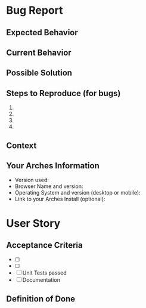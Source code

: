 <!--- Provide a general summary of the issue in the Title above -->
<!--- You can erase any part of this template that is not applicable to your Issue. -->

# Bug Report
<!--- By fully explaining what you are encountering, you can help us understand and reproduce the issue.  -->

## Expected Behavior
<!--- If you're describing a bug, tell us what should happen -->
<!--- If you're suggesting a change/improvement, tell us how it should work -->

## Current Behavior
<!--- If describing a bug, tell us what happens instead of the expected behavior -->
<!--- If suggesting a change/improvement, explain the difference from current behavior -->

## Possible Solution
<!--- Not obligatory, but suggest a fix/reason for the bug, -->
<!--- or ideas how to implement the addition or change -->

## Steps to Reproduce (for bugs)
<!--- Provide a link to a live example, or an unambiguous set of steps to -->
<!--- reproduce this bug. Include code to reproduce, if relevant -->
1.
2.
3.
4.

## Context
<!--- How has this issue affected you? What are you trying to accomplish? -->
<!--- Providing context helps us come up with a solution that is most useful in the real world -->

## Your Arches Information
<!--- Include as many relevant details about the environment you experienced the bug in -->
* Version used:
* Browser Name and version:
* Operating System and version (desktop or mobile):
* Link to your Arches Install (optional):

# User Story
<!--- If you are submitting a User Story, please change the title with the following template: As a <user type>, I want <a goal> so that <benefit>. -->

## Acceptance Criteria
- [ ]
- [ ]
- [ ] Unit Tests passed <!--- If Necessary -->
- [ ] Documentation <!--- If Necessary -->

## Definition of Done
